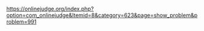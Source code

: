 https://onlinejudge.org/index.php?option=com_onlinejudge&Itemid=8&category=623&page=show_problem&problem=991